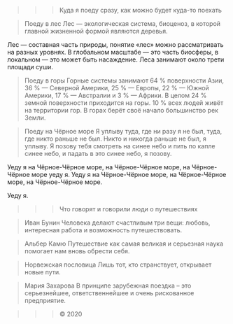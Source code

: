 >>> Куда я поеду сразу, как можно будет куда-то поехать


> Поеду в лес
Лес — экологическая система, биоценоз, в которой главной жизненной формой являются деревья.

Лес — составная часть природы, понятие «лес» можно рассматривать на разных уровнях. В глобальном масштабе — это часть биосферы, в локальном — это может быть насаждение. Леса занимают около трети площади суши.

> Поеду в горы
Горные системы занимают 64 % поверхности Азии, 36 % — Северной Америки, 25 % — Европы, 22 % — Южной Америки, 17 % — Австралии и 3 % — Африки. В целом 24 % земной поверхности приходится на горы. 10 % всех людей живёт на территории гор. В горах берёт своё начало большинство рек Земли.


> Поеду на Чёрное море
Я уплыву туда, где ни разу я не был, туда, где никто раньше не был. Никто и никогда раньше не был, я уплыву. Я позову тебя смотреть на синее небо и пить по капле синее небо, и падать в это синее небо, я позову.

Уеду я на Чёрное-Чёрное море, на Чёрное-Чёрное море, на Чёрное-Чёрное море уеду я. Уеду я на Чёрное-Чёрное море, на Чёрное-Чёрное море, на Чёрное-Чёрное море.

Уеду я.


>>> Что говорят и говорили люди о путешествиях

> Иван Бунин
Человека делают счастливым три вещи: любовь, интересная работа и возможность путешествовать.

> Альбер Камю
Путешествие как самая великая и серьезная наука помогает нам вновь обрести себя.

> Норвежская пословица
Лишь тот, кто странствует, открывает новые пути.

> Мария Захарова
В принципе зарубежная поездка – это серьезнейшее, ответственнейшее и очень рискованное предприятие.


>>> © 2020
